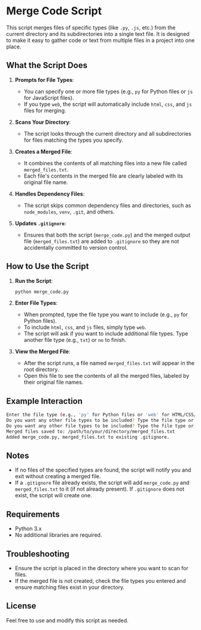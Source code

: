 # Merge Code Script

This script merges files of specific types (like `.py`, `.js`, etc.) from the current directory and its subdirectories into a single text file. It is designed to make it easy to gather code or text from multiple files in a project into one place.

## What the Script Does

1. **Prompts for File Types**:
   - You can specify one or more file types (e.g., `py` for Python files or `js` for JavaScript files).
   - If you type `web`, the script will automatically include `html`, `css`, and `js` files for merging.

2. **Scans Your Directory**:
   - The script looks through the current directory and all subdirectories for files matching the types you specify.

3. **Creates a Merged File**:
   - It combines the contents of all matching files into a new file called `merged_files.txt`.
   - Each file's contents in the merged file are clearly labeled with its original file name.

4. **Handles Dependency Files**:
   - The script skips common dependency files and directories, such as `node_modules`, `venv`, `.git`, and others.

5. **Updates `.gitignore`**:
   - Ensures that both the script (`merge_code.py`) and the merged output file (`merged_files.txt`) are added to `.gitignore` so they are not accidentally committed to version control.

## How to Use the Script

1. **Run the Script**:
   ```bash
   python merge_code.py
   ```

2. **Enter File Types**:
   - When prompted, type the file type you want to include (e.g., `py` for Python files).
   - To include `html`, `css`, and `js` files, simply type `web`.
   - The script will ask if you want to include additional file types. Type another file type (e.g., `txt`) or `no` to finish.

3. **View the Merged File**:
   - After the script runs, a file named `merged_files.txt` will appear in the root directory.
   - Open this file to see the contents of all the merged files, labeled by their original file names.

## Example Interaction

```bash
Enter the file type (e.g., 'py' for Python files or 'web' for HTML/CSS/JS): web
Do you want any other file types to be included? Type the file type or 'no': py
Do you want any other file types to be included? Type the file type or 'no': no
Merged files saved to: /path/to/your/directory/merged_files.txt
Added merge_code.py, merged_files.txt to existing .gitignore.
```

## Notes

- If no files of the specified types are found, the script will notify you and exit without creating a merged file.
- If a `.gitignore` file already exists, the script will add `merge_code.py` and `merged_files.txt` to it (if not already present). If `.gitignore` does not exist, the script will create one.

## Requirements

- Python 3.x
- No additional libraries are required.

## Troubleshooting

- Ensure the script is placed in the directory where you want to scan for files.
- If the merged file is not created, check the file types you entered and ensure matching files exist in your directory.

## License

Feel free to use and modify this script as needed.

